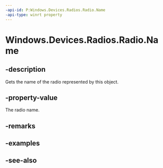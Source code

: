 ```yaml
---
-api-id: P:Windows.Devices.Radios.Radio.Name
-api-type: winrt property
---
```


<!-- Property syntax
public string Name { get; }
-->

# Windows.Devices.Radios.Radio.Name

## -description
Gets the name of the radio represented by this object.

## -property-value
The radio name.

## -remarks

## -examples

## -see-also